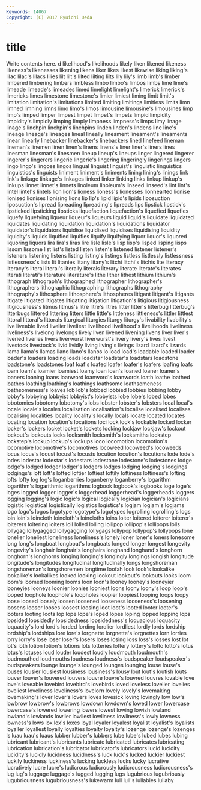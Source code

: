 ```yaml
---
Keywords: 14067 
Copyright: (C) 2017 Ryuichi Ueda
---
```


# title

Write contents here.
d likelihood's likelihoods likely liken likened likeness likeness's
likenesses likening likens liker likes likest likewise liking liking's lilac
lilac's lilacs lilies lilt lilt's lilted lilting lilts lily lily's
limb limb's limber limbered limbering limbers limbless limbo limbo's limbos
limbs lime lime's limeade limeade's limeades limed limelight limelight's limerick
limerick's limericks limes limestone limestone's limier limiest liming limit limit's
limitation limitation's limitations limited limiting limitings limitless limits limn limned
limning limns limo limo's limos limousine limousine's limousines limp limp's
limped limper limpest limpet limpet's limpets limpid limpidity limpidity's limpidly
limping limply limpness limpness's limps limy linage linage's linchpin linchpin's
linchpins linden linden's lindens line line's lineage lineage's lineages lineal
lineally lineament lineament's lineaments linear linearly linebacker linebacker's linebackers lined
linefeed lineman lineman's linemen linen linen's linens linens's liner liner's
liners lines linesman linesman's linesmen lineup lineup's lineups linger lingered
lingerer lingerer's lingerers lingerie lingerie's lingering lingeringly lingerings lingers lingo
lingo's lingoes lingos lingual linguist linguist's linguistic linguistics linguistics's linguists
liniment liniment's liniments lining lining's linings link link's linkage linkage's
linkages linked linker linking links linkup linkup's linkups linnet linnet's
linnets linoleum linoleum's linseed linseed's lint lint's lintel lintel's lintels
lion lion's lioness lioness's lionesses lionhearted lionise lionised lionises lionising
lions lip lip's lipid lipid's lipids liposuction liposuction's lipread lipreading
lipreading's lipreads lips lipstick lipstick's lipsticked lipsticking lipsticks liquefaction liquefaction's
liquefied liquefies liquefy liquefying liqueur liqueur's liqueurs liquid liquid's liquidate
liquidated liquidates liquidating liquidation liquidation's liquidations liquidator liquidator's liquidators liquidise
liquidised liquidises liquidising liquidity liquidity's liquids liquified liquifies liquify liquifying
liquor liquor's liquored liquoring liquors lira lira's liras lire lisle
lisle's lisp lisp's lisped lisping lisps lissom lissome list list's
listed listen listen's listened listener listener's listeners listening listens listing
listing's listings listless listlessly listlessness listlessness's lists lit litanies litany
litany's litchi litchi's litchis lite literacy literacy's literal literal's literally
literals literary literate literate's literates literati literati's literature literature's lithe
lither lithest lithium lithium's lithograph lithograph's lithographed lithographer lithographer's lithographers
lithographic lithographing lithographs lithography lithography's lithosphere lithosphere's lithospheres litigant litigant's
litigants litigate litigated litigates litigating litigation litigation's litigious litigiousness litigiousness's
litmus litmus's litre litre's litres litter litter's litterbug litterbug's litterbugs
littered littering litters little little's littleness littleness's littler littlest littoral
littoral's littorals liturgical liturgies liturgy liturgy's livability livability's live liveable
lived livelier liveliest livelihood livelihood's livelihoods liveliness liveliness's livelong livelongs
lively liven livened livening livens liver liver's liveried liveries livers
liverwurst liverwurst's livery livery's lives livest livestock livestock's livid lividly
living living's livings lizard lizard's lizards llama llama's llamas llano
llano's llanos lo load load's loadable loaded loader loader's loaders
loading loads loadstar loadstar's loadstars loadstone loadstone's loadstones loaf loaf's
loafed loafer loafer's loafers loafing loafs loam loam's loamier loamiest
loamy loan loan's loaned loaner loaner's loaners loaning loans loanword
loanword's loanwords loath loathe loathed loathes loathing loathing's loathings loathsome
loathsomeness loathsomeness's loaves lob lob's lobbed lobbied lobbies lobbing lobby
lobby's lobbying lobbyist lobbyist's lobbyists lobe lobe's lobed lobes lobotomies
lobotomy lobotomy's lobs lobster lobster's lobsters local local's locale locale's
locales localisation localisation's localise localised localises localising localities locality locality's
locally locals locate located locates locating location location's locations loci
lock lock's lockable locked locker locker's lockers locket locket's lockets
locking lockjaw lockjaw's lockout lockout's lockouts locks locksmith locksmith's locksmiths
lockstep lockstep's lockup lockup's lockups loco locomotion locomotion's locomotive locomotive's
locomotives locoweed locoweed's locoweeds locus locus's locust locust's locusts locution
locution's locutions lode lode's lodes lodestar lodestar's lodestars lodestone lodestone's
lodestones lodge lodge's lodged lodger lodger's lodgers lodges lodging lodging's
lodgings lodgings's loft loft's lofted loftier loftiest loftily loftiness loftiness's
lofting lofts lofty log log's loganberries loganberry loganberry's logarithm logarithm's
logarithmic logarithms logbook logbook's logbooks loge loge's loges logged logger
logger's loggerhead loggerhead's loggerheads loggers logging logging's logic logic's logical
logically logician logician's logicians logistic logistical logistically logistics logistics's logjam
logjam's logjams logo logo's logos logotype logotype's logotypes logrolling logrolling's
logs loin loin's loincloth loincloth's loincloths loins loiter loitered loiterer
loiterer's loiterers loitering loiters loll lolled lolling lollipop lollipop's lollipops
lolls lollygag lollygagged lollygagging lollygags lollypop lollypop's lollypops lone lonelier
loneliest loneliness loneliness's lonely loner loner's loners lonesome long long's
longboat longboat's longboats longed longer longest longevity longevity's longhair longhair's
longhairs longhand longhand's longhorn longhorn's longhorns longing longing's longingly longings
longish longitude longitude's longitudes longitudinal longitudinally longs longshoreman longshoreman's longshoremen
longtime loofah look look's lookalike lookalike's lookalikes looked looking lookout
lookout's lookouts looks loom loom's loomed looming looms loon loon's
looney looney's looneyier looneyies looneys loonier loonies looniest loons loony
loony's loop loop's looped loophole loophole's loopholes loopier loopiest looping
loops loopy loose loosed loosely loosen loosened looseness looseness's loosening
loosens looser looses loosest loosing loot loot's looted looter looter's
looters looting loots lop lope lope's loped lopes loping lopped
lopping lops lopsided lopsidedly lopsidedness lopsidedness's loquacious loquacity loquacity's lord
lord's lorded lording lordlier lordliest lordly lords lordship lordship's lordships
lore lore's lorgnette lorgnette's lorgnettes lorn lorries lorry lorry's lose
loser loser's losers loses losing loss loss's losses lost lot
lot's loth lotion lotion's lotions lots lotteries lottery lottery's lotto
lotto's lotus lotus's lotuses loud louder loudest loudly loudmouth loudmouth's
loudmouthed loudmouths loudness loudness's loudspeaker loudspeaker's loudspeakers lounge lounge's lounged
lounges lounging louse louse's louses lousier lousiest lousiness lousiness's lousy
lout lout's loutish louts louver louver's louvered louvers louvre louvre's
louvred louvres lovable love love's loveable lovebird lovebird's lovebirds loved
loveless lovelier lovelies loveliest loveliness loveliness's lovelorn lovely lovely's lovemaking
lovemaking's lover lover's lovers loves lovesick loving lovingly low low's
lowbrow lowbrow's lowbrows lowdown lowdown's lowed lower lowercase lowercase's lowered
lowering lowers lowest lowing lowish lowland lowland's lowlands lowlier lowliest
lowliness lowliness's lowly lowness lowness's lows lox lox's loxes loyal
loyaler loyalest loyalist loyalist's loyalists loyaller loyallest loyally loyalties loyalty
loyalty's lozenge lozenge's lozenges ls luau luau's luaus lubber lubber's
lubbers lube lube's lubed lubes lubing lubricant lubricant's lubricants lubricate
lubricated lubricates lubricating lubrication lubrication's lubricator lubricator's lubricators lucid lucidity
lucidity's lucidly lucidness lucidness's luck luck's lucked luckier luckiest luckily
luckiness luckiness's lucking luckless lucks lucky lucrative lucratively lucre lucre's
ludicrous ludicrously ludicrousness ludicrousness's lug lug's luggage luggage's lugged lugging
lugs lugubrious lugubriously lugubriousness lugubriousness's lukewarm lull lull's lullabies lullaby
